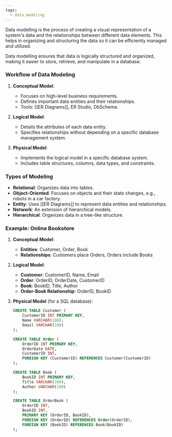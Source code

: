 ```yaml
---
tags:
  - data_modeling
---
```

Data modelling is the process of creating a visual representation of a system's data and the relationships between different data elements. This helps in organizing and structuring the data so it can be efficiently managed and utilized.

Data modelling ensures that data is logically structured and organized, making it easier to store, retrieve, and manipulate in a database.

### Workflow of Data Modeling

1. **Conceptual Model**: 
   - Focuses on high-level business requirements.
   - Defines important data entities and their relationships.
   - Tools: [[ER Diagrams]], ER Studio, DbSchema.

2. **Logical Model**: 
   - Details the attributes of each data entity.
   - Specifies relationships without depending on a specific database management system.

3. **Physical Model**: 
   - Implements the logical model in a specific database system.
   - Includes table structures, columns, data types, and constraints.

### Types of Modeling

- **Relational**: Organizes data into tables.
- **Object-Oriented**: Focuses on objects and their state changes, e.g., robots in a car factory.
- **Entity**: Uses [[ER Diagrams]] to represent data entities and relationships.
- **Network**: An extension of hierarchical models.
- **Hierarchical**: Organizes data in a tree-like structure.

### Example: Online Bookstore

1. **Conceptual Model**:
   - **Entities**: Customer, Order, Book
   - **Relationships**: Customers place Orders, Orders include Books

2. **Logical Model**:
   - **Customer**: CustomerID, Name, Email
   - **Order**: OrderID, OrderDate, CustomerID
   - **Book**: BookID, Title, Author
   - **Order-Book Relationship**: OrderID, BookID

3. **Physical Model** (for a SQL database):
   ```sql
   CREATE TABLE Customer (
       CustomerID INT PRIMARY KEY,
       Name VARCHAR(100),
       Email VARCHAR(100)
   );

   CREATE TABLE Order (
       OrderID INT PRIMARY KEY,
       OrderDate DATE,
       CustomerID INT,
       FOREIGN KEY (CustomerID) REFERENCES Customer(CustomerID)
   );

   CREATE TABLE Book (
       BookID INT PRIMARY KEY,
       Title VARCHAR(100),
       Author VARCHAR(100)
   );

   CREATE TABLE OrderBook (
       OrderID INT,
       BookID INT,
       PRIMARY KEY (OrderID, BookID),
       FOREIGN KEY (OrderID) REFERENCES Order(OrderID),
       FOREIGN KEY (BookID) REFERENCES Book(BookID)
   );
   ```

